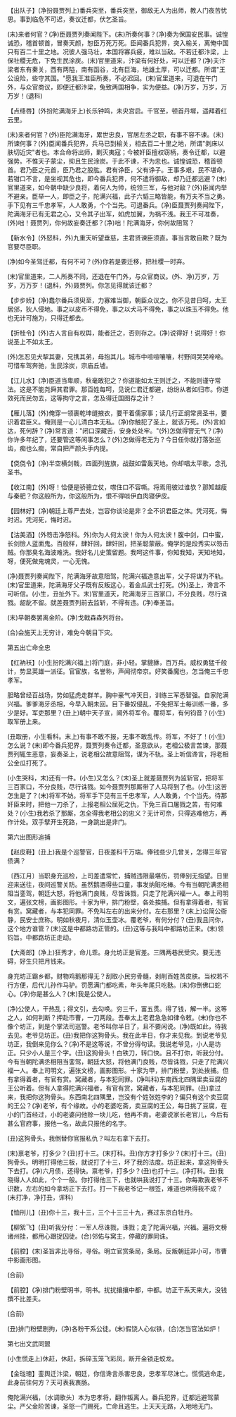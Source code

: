 <!-- { "loadSidebar": true } -->
【出队子】(净扮聂贾列上)番兵突至，番兵突至，御敌无人为出师，教人门夜苦忧思。事到临危不可迟，奏议迁都，伏乞圣旨。

(末)来者何官？(净)臣聂贾列奏闻陛下。(末)所奏何事？(净)奏为保国安民事。诚惶诚恐，稽首顿首，冒奏天颜，恕臣万死万死。臣闻番兵犯界，突入榆关，离俺中国只有百二十里之地。况彼人强马壮，本国将寡兵疲，难以当敌。不若迁都汴梁，上保社稷无危，下免生民涂炭。(末)官里道来，汴梁有何好处，可以迁都？(净)夫汴梁者东有秦关，西有两隘，南有函谷，北有巨海，地雄土厚，可以迁都。所谓"王公设险，些守其国。"愿我王准臣所奏，不必迟回。(末)官里道来，可退在午门外，与众官商议，即便迁都汴梁，兔致两国相争，实为便益。(净)万岁，万岁，万万岁！(退科)

【点绛唇】(外扮陀满海牙上)长乐钟鸣，未央宫启。千官至，顿首丹墀，遥拜着红云里。

(末)来者何官？(外)臣陀满海牙，累世忠良，官居左丞之职，有事不容不谏。(末)所谏何事？(外)臣闻番兵犯界，兵马已到榆关，相去百二十里之地，所谓"剥床以肤切近灾"者也。本合命将出师，剿灭夷寇；今被奸臣擅权窃柄，奏令迁都，以避强势。不惟天子蒙尘，抑且生民涂炭。于此不谏，不为忠也。诚惶诚恐，稽首顿首。君乃臣之元首，臣乃君之股肱。君有诤臣，父有诤子。王事多艰，民不堪命，若钳口不言，是坐视其危也，即今番兵犯界，何不遣将御敌，却乃迁都远避？(末)官里道来，如今朝中缺少良将，着何人为帅，统领三军，与他对敌？(外)臣闻内举不避亲。臣举一人，即臣之子，陀满兴福，此子六韬三略皆能，有万夫不当之勇。手下见有三千忠孝军，人人敢勇，个个当先。可退番兵。(净)臣聂贾列奏闻陛下，陀满海牙已有无君之心，又令其子出军，如虎加翼，为祸不浅。我王不可准奏，(外)咄！聂贾列，你何故妄奏迁都？(净)咄！陀满海牙，你何故阻驾？

【新水令】(外怒科，外)九重天听望垂慈，主君贤谏臣须直。事当言敢自欺？既为官要尽臣职。

(净)如今圣驾迁都，有何不可？(外)你若是要迁移，把社稷一时弃。

(末)官里道来，二人所奏不同，还退在午门外，与众官商议。(外、净)万岁，万岁，万万岁！(退科，外)聂贾列。你怎见得就该迁都？

【步步娇】(净)蠢尔番兵须臾至，力寡难当御，朝臣众议之。你不见昔日呵，太王居邠，狄人侵地。事之以皮币不得免，事之以犬马不得免，事之以珠玉不得免。他也无计可施为，只得迁都去。

【折桂令】(外)古人言自有权舆，能者迁之，否则存之。(净)说得好！说得好！你说圣上不如太王。

(外)怎忍见犬挈其妻，兄携其弟，母抱其儿。城市中喧喧嚷嚷，村野间哭哭啼啼。可惜车驾奔驰，生民涂炭，宗庙丘墟。

【江儿水】(净)臣道当卑顺，秋毫敢犯之？你道能如太王则迁之，不能则谨守常法。这是不能尧舜其君罪。那百姓每呵，见说仁君迁都避，纷纷从者如归市。你道效死而民勿去，这等拘守之言，怎及得迁国图存之计？

【雁儿落】(外)俺穿一领裹乾坤缝掖衣，要干着儒家事；读几行正纲常贤圣书，要识着君臣义。俺则是一心儿清白本无私。(净)你触犯了圣上，就该万死。(外)言如达，死何辞？(净)常言道："闭口深藏舌，安身处处牢。"(外)怎做得窨无气？(净)你许多年纪了，还要管这等闲事怎么？(外)怎做得老无为？今日任你就打落张巡齿，痴也么痴，常自把严颜头手内提。

【侥侥令】(净)半空横剑戟，四面列旌旗，战鼓如雷轰天地。你却唱太平歌，念孔圣书。

【收江南】(外)呀！恰便是骄骢立仗，噤住口不容嘶。将焉用彼过谁欤？那知越瘦与秦肥？你这般所为，你这般所为，恨不得啖伊血肉寝伊皮。

【园林好】(净)朝廷上尊严去处，岂容你谈论是非？全不识君臣之体。凭河死，悔时迟。凭河死，悔时迟。

【沽美酒】(外笏击净怒科。外)你为人何太谀！你为人何太谀！腹中剑，口中蜜，长剑憸人蓝面鬼。百般样，肆奸回，肆奸回，把圣聪蒙蔽。俺学的是段秀实以笏击贼。你那臭名海波难洗。我好名儿史策留题。我呵这件事，你知我知，天知地知，呀，便死做鬼魂灵，一心无愧。

(净)聂贾列奏闻陛下，陀满海牙故意阻驾，陀满兴福造意出军，父子将谋为不轨。(末)官里道来，陀满海牙父子既有反叛这心，着金瓜武士打死。(外)圣上，谗言不可听信。(小生，丑扯外下。末)官里道天，陀满海牙三百家口，不分良贱，尽行诛戮。龆龀不留。就差聂贾列前去监斩，不得有违。(净)奉圣旨。

(末)早朝奏罢离金阶。(净)戈戟森森列将台。

(合)会施天上无穷计，难免今朝目下灾。


第五出亡命全忠

【红衲袄】(小生扮陀满兴福上)将门庭，非小轻。掌貔貅，百万兵。威权勇猛千般计，势显英雄一派征。官宦族，名誉称，声闻彻帝京。好笑番魔也，怎当俺三千忠孝军。

胆略曾经百战场，势如猛虎走群羊。胸中豪气冲天日，训练三军悉智强。自家陀满兴福。爹爹海牙丞相，今早入朝未回。目下番奴侵乱，不免把军士每训练一番，多少是好。军吏那里？(丑上)朝中天子宣，阃外将军令。覆将军，有何钧音？(小生)取军册上来。

(丑取册，小生看科。末上)有事不敢不报，无事不敢乱传。将军，不好了！(小生)怎么说？(末)即今番兵犯界，聂贾列奏令迁都，圣意欲从，老相公极言苦谏，那聂贾列辄生恶意，妄奏圣上，说老相公故意阻驾，谋为不轨。圣上听信谗言，将老相公金瓜打死了。

(小生哭科，末)还有一件。(小生)又怎么？(末)圣上就差聂贾列为监斩官，把将军三百家口，不分良贱，尽行诛戮。如今聂贾列那厮带了人马将到了也。(小生)这苦怎生是了？(末)将军不妨。将军手下见有三千忠孝军，人人敢勇，个个当先。待那奸臣来时，把他一刀杀了，上报老相公屈死之仇，下免三百口屠戮之苦，有何难处？(小生)我若杀了那厮，怎全得我老相公的忠义？无计可奈，只得逃难他方，再作计处。双手擘开生死路，一身跳出是非门。


第六出图形追捕

【赵皮鞋】(丑上)我是个巡警官，日夜差科千万端。俸钱些少几曾关，怎得三年官债满？

〔西江月〕当职身充巡检，上司差遣常忙，捕贼违限最堪伤，罚俸别无指望。日里迎来送往，夜间巡警关防。虽然鹅酒得些口童，事发纳赃吃棒。今有当朝陀满丞相阻当銮驾，朝廷大怒，将他满门良贱，尽皆诛戮，只走了陀满兴福一人。奉上司明文，遍张文榜，画影图形。十家为甲，排门粉壁，各处挨捕。但有拿得着者，有官有赏。窝藏者，与本犯同罪。不免叫左右的出来分付。左右那里？(末上)讼简公衙静，民安士庶称。明如秋夜月，清似玉壶冰。覆老爷，有何分付？(丑)我且问你，这个地方谁管？(末)这是中都路坊正管的。(丑)这等与我叫中都路坊正来。(末)领钧旨。中都路坊正走动。

【大斋郎】(净上)狂秀才，命儿乖。身允坊正是官差。三隅两巷民受灾。要无违碍，好生只把月钱来。

身充坊正霸乡都，财物鸡鹅那得无？刮取小民穷骨髓，剥削百姓苦皮肤。当权若不行方便，后代儿孙作马驴。罚愿满门都吃素，年头年尾只吃麸。(末)你倒佛口蛇心。(净)你是甚么人？(末)我是公使人。

(净)公使人，干热乱；得文引，去勾唤。穷三千，富五贯。得了钱，解一半。这等之人，如何判断？押赴市曹，一刀两段。吾奉太上老君急急如律令敕。(末)你也不像个坊正，到是个掌法司巡警。老爷叫你半日了，且不要闲说。(净)既如此，待我去见。老爷见坊正。(丑)我把你这狗骨头。我在此半日，你才来见我。到说老爷见坊正，我倒来见你么？(净)不是这等说，不曾分得句读。我说老爷见，小人是坊正。只少小人是三个字。(丑)这狗骨头！白铁刀，转口快。且不打你，听我分付。今有当朝陀满丞相阻当銮驾，朝廷大怒，将他满门良贱，尽皆诛戮，只走了陀满兴福一人。奉上司明文，遍张文榜，画影图形。十家为甲，排门粉壁，到处挨捕。但有拿得着者，有官有赏。窝藏者，与本犯同罪。(净叫科)东南西北四隅里卖豆腐的王公听着。但有人拿得陀满兴福者，有官有赏，窝藏者，与本犯同罪。(丑)拿过来，我把你这狗骨头。东西南北四隅里，岂没有个姓张姓李的？偏只有这个卖豆腐的王公？(净)老爷，有个缘故。小的老婆吃斋，卖豆腐的王公，每日挑了豆腐，在小的门首经过，小的老婆问他赊一块儿吃，他再不肯。老婆说家长老官儿，今后有甚么官府事，报他一名，故此只报他的名字。

(丑)这狗骨头。我倒替你官报私仇？叫左右拿下去打。

(末)禀老爷，打多少？(丑)打十三。(末打科。丑)你方才打多少？(末)打十三。(丑)狗骨头。明明打得他三板，就说打了十三，坏了我的法度。坊正起来，拿这狗骨头下去打。(净)六月债，还得快。禀老爷，打多少？(丑)也打十三。(净打科。丑)我晓得人人如此，个个一般。你打得他三下，也就哄我说打了十三。你每欺我老爷不识数，左右的如今拿坊正下去打。打一下我老爷记一根签，难道也哄得我不成？(末打净，净打丑，诨科)

【恤刑儿】(丑)你十三，我十三，三个十三三十九，赛过东京白牡丹。

【柳絮飞】(丑)听我分付：一军人尽诛戮，诛戮；走了陀满兴福，兴福。遍将文榜诸州挂，都用心跟捉囚徒。(合)邻佑与窝主，停藏的罪同诛。

【前腔】(末)圣旨非比寻俗，寻俗。明立官赏条局，条局。反叛朝廷非小可，市曹中影画形图。

(合前)

【前腔】(净)排门粉壁明书，明书。扰扰攘攘中都，中都。坊正干系天来大，没钱撰不比差夫。

(合前)

(丑)排门粉壁剧拘，(净)各粉干系公徒。(末)假饶人心似铁，(合)怎当官法如炉！


第七出文武同盟

(小生慌走上)休赶，休赶，拆碎玉笼飞彩凤，断开金锁走蛟龙。

【金珑璁】銮舆迁汴梁，朝廷，你信谗言杀害忠良，忠孝军尽沫亡。慌慌逃命走，此身前往何方？天可表我衷肠。

俺陀满兴福，〔水调歌头〕本为忠孝将，翻作叛离人。番兵犯界，迁都远避驾蒙尘。严父金阶苦谏，圣怒一门赐死，亡命且逃生。上天天无路，入地地无门。

